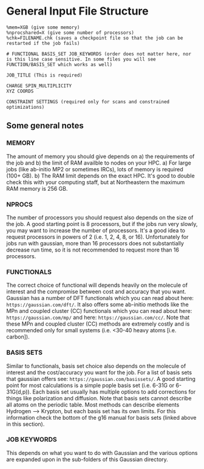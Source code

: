# General Input File Structure
```
%mem=XGB (give some memory)
%nprocshared=X (give some number of processors)
%chk=FILENAME.chk (saves a checkpoint file so that the job can be restarted if the job fails)

# FUNCTIONAL BASIS_SET JOB_KEYWORDS (order does not matter here, nor is this line case sensitive. In some files you will see FUNCTION/BASIS_SET which works as well)

JOB_TITLE (This is required)

CHARGE SPIN_MULTIPLICITY
XYZ COORDS

CONSTRAINT SETTINGS (required only for scans and constrained optimizations)
```

## Some general notes
### MEMORY
The amount of memory you should give depends on a) the requirements of the job and b) the limit of RAM availble to nodes on your HPC. a) For large jobs (like ab-initio MP2 or sometimes IRCs), lots of memory is required (100+ GB). b) The RAM limit depends on the exact HPC. It's good to double check this with your computing staff, but at Northeastern the maximum RAM memory is 256 GB.

### NPROCS
The number of processors you should request also depends on the size of the job. A good starting point is 8 processors, but if the jobs run very slowly, you may want to increase the number of processors. It's a good idea to request processors in powers of 2 (i.e. 1, 2, 4, 8, or 16). Unfortunately for jobs run with gaussian, more than 16 processors does not substantially decrease run time, so it is not recommended to request more than 16 processors.

### FUNCTIONALS
The correct choice of functional will depends heavily on the molecule of interest and the compromise between cost and accuracy that you want. Gaussian has a number of DFT functionals which you can read about here: ```https://gaussian.com/dft/```. It also offers some ab-initio methods like the MPn and coupled cluster (CC) functionals which you can read about here: ```https://gaussian.com/mp/``` and here: ```https://gaussian.com/cc/```. Note that these MPn and coupled cluster (CC) methods are extremely costly and is recommended only for small systems (i.e. <30-40 heavy atoms [i.e. carbon]).

### BASIS SETS
Similar to functionals, basis set choice also depends on the molecule of interest and the cost/accuracy you want for the job. For a list of basis sets that gaussian offers see: ```https://gaussian.com/basissets/```. A good starting point for most calculations is a simple pople basis set (i.e. 6-31G or 6-31G(d,p)). Each basis set usually has multiple options to add corrections for things like polarization and diffusion. Note that basis sets cannot describe all atoms on the periodic table. Most methods can describe elements Hydrogen --> Krypton, but each basis set has its own limits. For this information check the bottom of the g16 manual for basis sets (linked above in this section).

### JOB KEYWORDS
This depends on what you want to do with Gaussian and the various options are expanded upon in the sub-folders of this Gaussian directory. 
